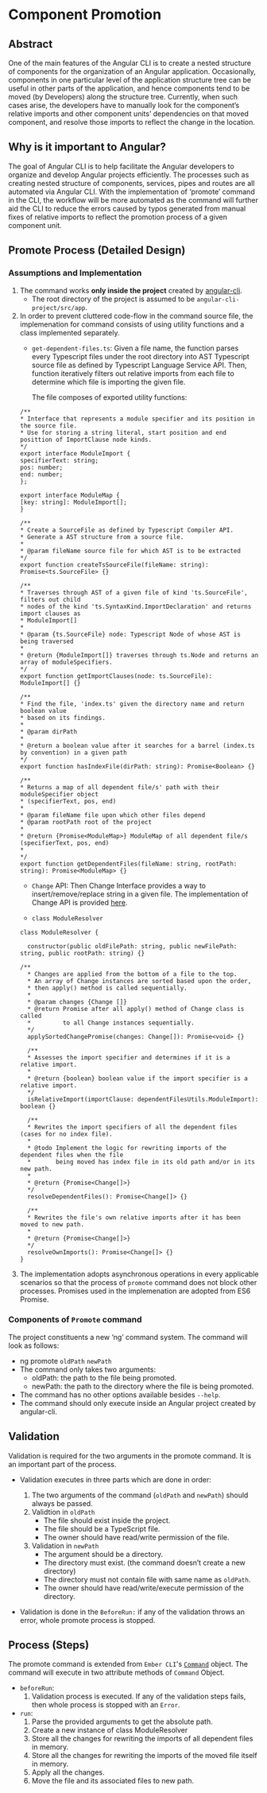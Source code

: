 Component Promotion
===================

Abstract
-----------
One of the main features of the Angular CLI is to create a nested structure of components for the organization of an Angular application. Occasionally, components in one particular level of the application structure tree can be useful in other parts of the application, and hence components tend to be moved (by Developers) along the structure tree. Currently, when such cases arise, the developers have to manually look for the component’s relative imports and other component units’ dependencies on that moved component, and resolve those imports to reflect the change in the location.  

Why is it important to Angular?
----------------------------------------------
The goal of Angular CLI is to help facilitate the Angular developers to organize and develop Angular projects efficiently. The processes such as creating nested structure of components, services, pipes and routes are all automated via Angular CLI. With the implementation of ‘promote’ command in the CLI, the workflow will be more automated as the command will further aid the CLI to reduce the errors caused by typos generated from manual fixes of relative imports to reflect the promotion process of a given component unit. 


Promote Process (Detailed Design)
----------------------------------------------

### Assumptions and Implementation

1. The command works **only inside the project** created by [angular-cli](https://github.com/angular/angular-cli).
    * The root directory of the project is assumed to be `angular-cli-project/src/app`.
2. In order to prevent cluttered code-flow in the command source file, the implemenation for command consists of using 
    utility functions and a class implemented separately.
    * `get-dependent-files.ts`: 
      Given a file name, the function parses every Typescript files under the root directory into AST Typescript source file
      as defined by Typescript Language Service API. Then, function iteratively filters out relative imports from each file
      to determine which file is importing the given file.

      The file composes of exported utility functions:
    ```
    /**
    * Interface that represents a module specifier and its position in the source file.
    * Use for storing a string literal, start position and end posittion of ImportClause node kinds.
    */
    export interface ModuleImport {
    specifierText: string;
    pos: number;
    end: number;
    };

    export interface ModuleMap {
    [key: string]: ModuleImport[];
    }

    /**
    * Create a SourceFile as defined by Typescript Compiler API.
    * Generate a AST structure from a source file.
    * 
    * @param fileName source file for which AST is to be extracted
    */
    export function createTsSourceFile(fileName: string): Promise<ts.SourceFile> {}

    /**
    * Traverses through AST of a given file of kind 'ts.SourceFile', filters out child
    * nodes of the kind 'ts.SyntaxKind.ImportDeclaration' and returns import clauses as 
    * ModuleImport[]
    * 
    * @param {ts.SourceFile} node: Typescript Node of whose AST is being traversed
    * 
    * @return {ModuleImport[]} traverses through ts.Node and returns an array of moduleSpecifiers.
    */
    export function getImportClauses(node: ts.SourceFile): ModuleImport[] {}

    /** 
    * Find the file, 'index.ts' given the directory name and return boolean value
    * based on its findings.
    * 
    * @param dirPath
    * 
    * @return a boolean value after it searches for a barrel (index.ts by convention) in a given path
    */
    export function hasIndexFile(dirPath: string): Promise<Boolean> {}

    /**
    * Returns a map of all dependent file/s' path with their moduleSpecifier object
    * (specifierText, pos, end)
    * 
    * @param fileName file upon which other files depend 
    * @param rootPath root of the project
    * 
    * @return {Promise<ModuleMap>} ModuleMap of all dependent file/s (specifierText, pos, end)
    * 
    */
    export function getDependentFiles(fileName: string, rootPath: string): Promise<ModuleMap> {}
    ```
    * `Change` API: Then Change Interface provides a way to insert/remove/replace string in a given file.
    The implementation of Change API is provided [here](https://github.com/hansl/angular-cli/blob/7ea3e78ff3d899d5277aac5dfeeece4056d0efe3/docs/design/upgrade.md#change-api).

    * `class ModuleResolver`
    ```
    class ModuleResolver {
      
      constructor(public oldFilePath: string, public newFilePath: string, public rootPath: string) {}
    
    /**
      * Changes are applied from the bottom of a file to the top.
      * An array of Change instances are sorted based upon the order, 
      * then apply() method is called sequentially.
      * 
      * @param changes {Change []} 
      * @return Promise after all apply() method of Change class is called 
      *         to all Change instances sequentially.
      */
      applySortedChangePromise(changes: Change[]): Promise<void> {}

      /** 
      * Assesses the import specifier and determines if it is a relative import.
      * 
      * @return {boolean} boolean value if the import specifier is a relative import.
      */
      isRelativeImport(importClause: dependentFilesUtils.ModuleImport): boolean {}
      
      /** 
      * Rewrites the import specifiers of all the dependent files (cases for no index file).
      * 
      * @todo Implement the logic for rewriting imports of the dependent files when the file
      *       being moved has index file in its old path and/or in its new path.
      * 
      * @return {Promise<Change[]>} 
      */
      resolveDependentFiles(): Promise<Change[]> {}

      /**
      * Rewrites the file's own relative imports after it has been moved to new path.
      * 
      * @return {Promise<Change[]>}
      */
      resolveOwnImports(): Promise<Change[]> {}
    }
    ```
3. The implementation adopts asynchronous operations in every applicable scenarios so that the process of 
   `promote` command does not block other processes. Promises used in the implemenation are adopted from ES6 Promise.

### Components of `Promote` command

The project constituents a new ‘ng’ command system. The command will look as follows:
* ng promote `oldPath` `newPath`
* The command only takes two arguments:
  * oldPath: the path to the file being promoted.
  * newPath: the path to the directory where the file is being promoted.
* The command has no other options available besides `--help`.
* The command should only execute inside an Angular project created by angular-cli.

Validation
---------------

Validation is required for the two arguments in the promote command. It is an important part of the process.
* Validation executes in three parts which are done in order:

  1. The two arguments of the command (`oldPath` and `newPath`) should always be passed.
  2. Validtion in `oldPath`
      * The file should exist inside the project.
      * The file should be a TypeScript file.
      * The owner should have read/write permission of the file.
  3. Validation in `newPath`
      * The argument should be a directory.
      * The directory must exist. (the command doesn’t create a new directory)
      * The directory must not contain file with same name as `oldPath`.
      * The owner should have read/write/execute permission of the directory.
* Validation is done in the `BeforeRun:` if any of the validation throws an error, whole promote process is stopped.

Process (Steps)
----------------
The promote command is extended from `Ember CLI`'s [`Command`](https://github.com/ember-cli/ember-cli/blob/master/lib/models/command.js) 
object.
The command will execute in two attribute methods of `Command` Object.

* `beforeRun`: 
  1. Validation process is executed. If any of the validation steps fails, then whole process is stopped with an `Error`.
* `run`: 
  1. Parse the provided arguments to get the absolute path.
  2. Create a new instance of class ModuleResolver
  3. Store all the changes for rewriting the imports of all dependent files in memory.
  4. Store all the changes for rewriting the imports of the moved file itself in memory.
  5. Apply all the changes.
  6. Move the file and its associated files to new path.

